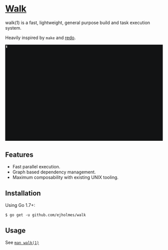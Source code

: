 # [Walk](http://ejholmes.io/walk/)

walk(1) is a fast, lightweight, general purpose build and task execution system.

Heavily inspired by `make` and [redo](https://github.com/apenwarr/redo).

![](./docs/walk.gif)

## Features

* Fast parallel execution.
* Graph based dependency management.
* Maximum composability with existing UNIX tooling.

## Installation

Using Go 1.7+:

```
$ go get -u github.com/ejholmes/walk
```

## Usage

See [`man walk(1)`](http://ejholmes.io/walk/)
